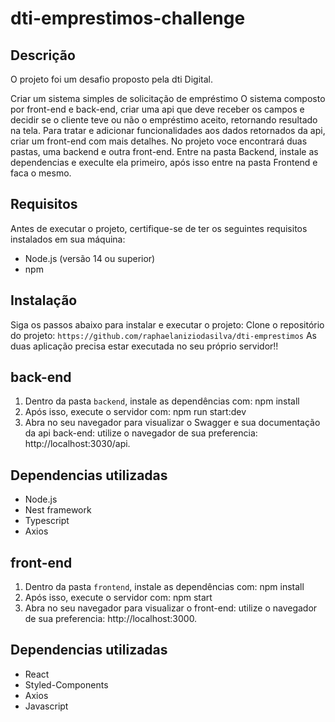 # dti-emprestimos-challenge

## Descrição
O projeto foi um desafio proposto pela dti Digital.

Criar um sistema simples de solicitação de empréstimo
O sistema composto por front-end e back-end, criar uma api que deve receber os campos e decidir se o cliente teve ou não o empréstimo aceito, retornando resultado na tela.
Para tratar e adicionar funcionalidades aos dados retornados da api, criar um front-end com mais detalhes.
No projeto voce encontrará duas pastas, uma backend e outra front-end. Entre na pasta Backend, instale as dependencias e execulte ela primeiro, após isso entre na pasta Frontend e faca o mesmo.

## Requisitos
Antes de executar o projeto, certifique-se de ter os seguintes requisitos instalados em sua máquina:
- Node.js (versão 14 ou superior)
- npm

## Instalação
Siga os passos abaixo para instalar e executar o projeto:
Clone o repositório do projeto: `https://github.com/raphaelaniziodasilva/dti-emprestimos`
As duas aplicação precisa estar executada no seu próprio servidor!!

## back-end
1. Dentro da pasta `backend`, instale as dependências com:
npm install
2. Após isso, execute o servidor com:
npm run start:dev
3. Abra no seu navegador para visualizar o Swagger e sua documentação da api back-end:
utilize o navegador de sua preferencia: http://localhost:3030/api.

## Dependencias utilizadas
-  Node.js
-  Nest framework
-  Typescript
-  Axios

## front-end
1. Dentro da pasta `frontend`, instale as dependências com:
npm install
2. Após isso, execute o servidor com:
npm start
3. Abra no seu navegador para visualizar o front-end:
utilize o navegador de sua preferencia: http://localhost:3000.

## Dependencias utilizadas
-  React
-  Styled-Components
-  Axios
-  Javascript
